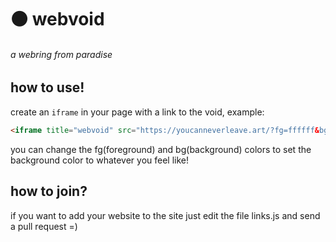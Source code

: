 # ⚫ webvoid
###### a webring from paradise

## how to use!

create an `iframe` in your page with a link to the void, example:

```html
<iframe title="webvoid" src="https://youcanneverleave.art/?fg=ffffff&bg=000000" width="100%" height="420px"></iframe>
```

you can change the fg(foreground) and bg(background) colors to set the background color to whatever you feel like!

## how to join?

if you want to add your website to the site just edit the file links.js and send a pull request =)

